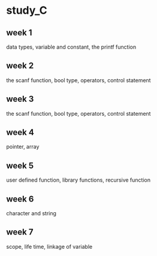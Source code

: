# study_C

## week 1
data types, variable and constant, the printf function
## week 2
the scanf function, bool type, operators, control statement
## week 3
the scanf function, bool type, operators, control statement
## week 4
pointer, array
## week 5
user defined function, library functions, recursive function
## week 6
character and string
## week 7
scope, life time, linkage of variable
